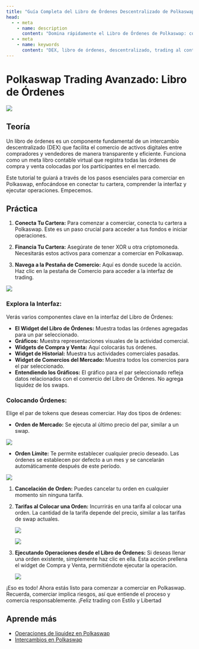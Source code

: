 ```yaml
---
title: "Guía Completa del Libro de Órdenes Descentralizado de Polkaswap | Documentación de SORA"
head:
  - - meta
    - name: description
      content: "Domina rápidamente el Libro de Órdenes de Polkaswap: conecta tu cartera, navega por el DEX y comercia de manera efectiva. Aprende la interfaz del libro de órdenes para el trading descentralizado eficiente."
  - - meta
    - name: keywords
      content: "DEX, libro de órdenes, descentralizado, trading al contado, Polkadot, orden límite"
---
```


# Polkaswap Trading Avanzado: Libro de Órdenes

![](.gitbook/assets/polkaswap-orderbook-tutorial-hero.png)

## Teoría

Un libro de órdenes es un componente fundamental de un intercambio descentralizado (DEX) que facilita el comercio de activos digitales entre compradores y vendedores de manera transparente y eficiente. Funciona como un meta libro contable virtual que registra todas las órdenes de compra y venta colocadas por los participantes en el mercado.

Este tutorial te guiará a través de los pasos esenciales para comerciar en Polkaswap, enfocándose en conectar tu cartera, comprender la interfaz y ejecutar operaciones. Empecemos.

## Práctica

1. **Conecta Tu Cartera:** Para comenzar a comerciar, conecta tu cartera a Polkaswap. Este es un paso crucial para acceder a tus fondos e iniciar operaciones.

2. **Financia Tu Cartera:** Asegúrate de tener XOR u otra criptomoneda. Necesitarás estos activos para comenzar a comerciar en Polkaswap.

3. **Navega a la Pestaña de Comercio:** Aquí es donde sucede la acción. Haz clic en la pestaña de Comercio para acceder a la interfaz de trading.

![](.gitbook/assets/polkaswap-orderbook-interface.png)

### Explora la Interfaz:

Verás varios componentes clave en la interfaz del Libro de Órdenes:

- **El Widget del Libro de Órdenes:** Muestra todas las órdenes agregadas para un par seleccionado.
- **Gráficos:** Muestra representaciones visuales de la actividad comercial.
- **Widgets de Compra y Venta:** Aquí colocarás tus órdenes.
- **Widget de Historial:** Muestra tus actividades comerciales pasadas.
- **Widget de Comercios del Mercado:** Muestra todos los comercios para el par seleccionado.
- **Entendiendo los Gráficos:** El gráfico para el par seleccionado refleja datos relacionados con el comercio del Libro de Órdenes. No agrega liquidez de los swaps.

### Colocando Órdenes:

Elige el par de tokens que deseas comerciar. Hay dos tipos de órdenes:

- **Orden de Mercado:** Se ejecuta al último precio del par, similar a un swap.

![](.gitbook/assets/polkaswap-orderbook-market.png)

- **Orden Límite:** Te permite establecer cualquier precio deseado. Las órdenes se establecen por defecto a un mes y se cancelarán automáticamente después de este período.

![](.gitbook/assets/polkaswap-orderbook-limit.png)

1. **Cancelación de Orden:** Puedes cancelar tu orden en cualquier momento sin ninguna tarifa.

2. **Tarifas al Colocar una Orden:** Incurrirás en una tarifa al colocar una orden. La cantidad de la tarifa depende del precio, similar a las tarifas de swap actuales.

   ![](.gitbook/assets/polkaswap-orderbook-market-fees.png)

   ![](.gitbook/assets/polkaswap-orderbook-limit-fees.png)

3. **Ejecutando Operaciones desde el Libro de Órdenes:** Si deseas llenar una orden existente, simplemente haz clic en ella. Esta acción prellena el widget de Compra y Venta, permitiéndote ejecutar la operación.

   ![](.gitbook/assets/polkaswap-orderbook-execute-trade.png)

¡Eso es todo! Ahora estás listo para comenzar a comerciar en Polkaswap. Recuerda, comerciar implica riesgos, así que entiende el proceso y comercia responsablemente. ¡Feliz trading con Estilo y Libertad

## Aprende más

- [Operaciones de liquidez en Polkaswap](/provide-liquidity-to-xyk-pools-polkaswap)
- [Intercambios en Polkaswap](/swap-polkaswap)